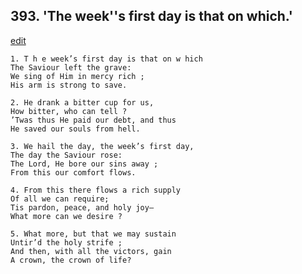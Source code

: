 
## 393.  'The week''s first day is that on which.'
[edit](https://docs.google.com/document/d/1wNAhPnrEn_P%2D7AgpC7fqDxb7gnuqe3G7/edit?mode=html)



    1. T h e week’s first day is that on w hich 
    The Saviour left the grave:
    We sing of Him in mercy rich ;
    His arm is strong to save.

    2. He drank a bitter cup for us,
    How bitter, who can tell ?
    ’Twas thus He paid our debt, and thus 
    He saved our souls from hell.

    3. We hail the day, the week’s first day,
    The day the Saviour rose:
    The Lord, He bore our sins away ; 
    From this our comfort flows.

    4. From this there flows a rich supply
    Of all we can require;
    Tis pardon, peace, and holy joy— 
    What more can we desire ?

    5. What more, but that we may sustain
    Untir’d the holy strife ;
    And then, with all the victors, gain 
    A crown, the crown of life?
